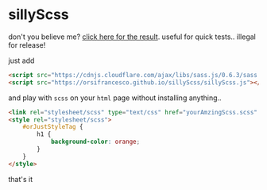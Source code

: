 # sillyScss

don't you believe me? [click here for the result](https://orsifrancesco.github.io/sillyScss/).
useful for quick tests.. illegal for release!

just add
```html
<script src="https://cdnjs.cloudflare.com/ajax/libs/sass.js/0.6.3/sass.min.js"></script>
<script src="https://orsifrancesco.github.io/sillyScss/sillyScss.js"></script>
```

and play with `scss` on your `html` page without installing anything..
```html
<link rel="stylesheet/scss" type="text/css" href="yourAmzingScss.scss" />
<style rel="stylesheet/scss">
    #orJustStyleTag {
        h1 {
            background-color: orange;
        }
    }
</style>
```

that's it